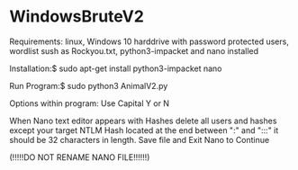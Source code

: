 # WindowsBruteV2
Requirements: linux, Windows 10 harddrive with password protected users, wordlist sush as Rockyou.txt, python3-impacket and nano installed

Installation:$ sudo apt-get install python3-impacket nano

Run Program:$ sudo python3 AnimalV2.py

Options within program: Use Capital Y or N

When Nano text editor appears with Hashes delete all users and hashes except your target NTLM Hash located at the end between ":" and ":::" it should be 32 characters in length. Save file and Exit Nano to Continue

(!!!!!DO NOT RENAME NANO FILE!!!!!!)
